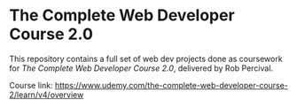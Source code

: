 # The Complete Web Developer Course 2.0

This repository contains a full set of web dev projects done as coursework for
*The Complete Web Developer Course 2.0*, delivered by Rob Percival.

Course link: https://www.udemy.com/the-complete-web-developer-course-2/learn/v4/overview
